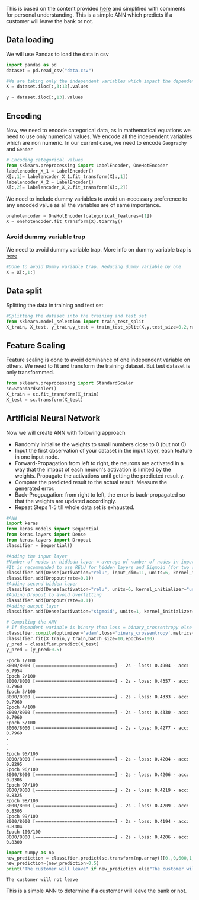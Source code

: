 This is based on the content provided [here](https://www.udemy.com/deeplearning/learn/v4/overview) and simplified with comments for personal understanding.
This is a simple ANN which predicts if a customer will leave the bank or not.

## Data loading
We will use Pandas to load the data in csv


```python
import pandas as pd
dataset = pd.read_csv("data.csv")

#We are taking only the independent variables which impact the dependent variable (i.e. if the customer leaves the banks)
X = dataset.iloc[:,3:13].values

y = dataset.iloc[:,13].values
```

## Encoding
Now, we need to encode categorical data, as in mathematical equations we need to use only numerical values.
We encode all the independent variables which are non numeric.
In our current case, we need to encode ```Geography``` and ```Gender```


```python
# Encoding categorical values
from sklearn.preprocessing import LabelEncoder, OneHotEncoder
labelencoder_X_1 = LabelEncoder()
X[:,1]= labelencoder_X_1.fit_transform(X[:,1])
labelencoder_X_2 = LabelEncoder()
X[:,2]= labelencoder_X_2.fit_transform(X[:,2])

```

We need to include dummy variables to avoid un-necessary preference to any encoded value as all the variables are of same importance.


```python
onehotencoder = OneHotEncoder(categorical_features=[1])
X = onehotencoder.fit_transform(X).toarray()
```

### Avoid dummy variable trap
We need to avoid dummy variable trap. More info on dummy variable trap is [here](http://www.algosome.com/articles/dummy-variable-trap-regression.html)


```python
#Done to avoid Dummy variable trap. Reducing dummy variable by one
X = X[:,1:]
```

## Data split
Splitting the data in training and test set


```python
#Splitting the dataset into the training and test set
from sklearn.model_selection import train_test_split
X_train, X_test, y_train,y_test = train_test_split(X,y,test_size=0.2,random_state=0)

```

## Feature Scaling
Feature scaling is done to avoid dominance of one independent variable on others.
We need to fit and transform the training dataset.
But test dataset is only transformmed.


```python
from sklearn.preprocessing import StandardScaler
sc=StandardScaler()
X_train = sc.fit_transform(X_train)
X_test = sc.transform(X_test)
```

## Artificial Neural Network
Now we will create ANN with following approach
- Randomly initialise the weights to small numbers close to 0 (but not 0)
- Input the first observation of your dataset in the input layer, each feature in one input node.
- Forward-Propagation from left to right, the neurons are activated in a way that the impact of each neuron's activation is limited by the weights. Propagate the activations until getting the predicted result y.
- Compare the predicted result to the actual result. Measure the generated error.
- Back-Progpagation: from right to left, the error is back-propagated so that the weights are updated accordingly.
- Repeat Steps 1-5 till whole data set is exhausted.


```python
#ANN 
import keras
from keras.models import Sequential
from keras.layers import Dense
from keras.layers import Dropout
classifier = Sequential()

#Adding the input layer
#Number of nodes in hiddedn layer = average of number of nodes in input layer and number of nodes in output layer
#It is recommended to use RELU for hidden layers and Sigmoid (for two categories)/Softmax (for more than two categories) for output layer
classifier.add(Dense(activation="relu", input_dim=11, units=6, kernel_initializer="uniform"))
classifier.add(Dropout(rate=0.1))
#Adding second hidden layer 
classifier.add(Dense(activation="relu", units=6, kernel_initializer="uniform"))
#Adding Dropout to avoid overfitting
classifier.add(Dropout(rate=0.1))
#Adding output layer 
classifier.add(Dense(activation="sigmoid", units=1, kernel_initializer="uniform"))

# Compiling the ANN
# If dependent variable is binary then loss = binary_crossentropy else loss = categorical_crossentropy
classifier.compile(optimizer='adam',loss='binary_crossentropy',metrics=['accuracy'])
classifier.fit(X_train,y_train,batch_size=10,epochs=100)
y_pred = classifier.predict(X_test)
y_pred = (y_pred>0.5)

```

    Epoch 1/100
    8000/8000 [==============================] - 2s - loss: 0.4904 - acc: 0.7954     
    Epoch 2/100
    8000/8000 [==============================] - 2s - loss: 0.4357 - acc: 0.7960     
    Epoch 3/100
    8000/8000 [==============================] - 2s - loss: 0.4333 - acc: 0.7960     
    Epoch 4/100
    8000/8000 [==============================] - 2s - loss: 0.4330 - acc: 0.7960     
    Epoch 5/100
    8000/8000 [==============================] - 2s - loss: 0.4277 - acc: 0.7960     
    .
    .
    . 
    Epoch 95/100
    8000/8000 [==============================] - 2s - loss: 0.4204 - acc: 0.8295     
    Epoch 96/100
    8000/8000 [==============================] - 2s - loss: 0.4206 - acc: 0.8306     
    Epoch 97/100
    8000/8000 [==============================] - 2s - loss: 0.4219 - acc: 0.8325     
    Epoch 98/100
    8000/8000 [==============================] - 2s - loss: 0.4209 - acc: 0.8305     
    Epoch 99/100
    8000/8000 [==============================] - 2s - loss: 0.4194 - acc: 0.8304     
    Epoch 100/100
    8000/8000 [==============================] - 2s - loss: 0.4206 - acc: 0.8300     

```python
import numpy as np
new_prediction = classifier.predict(sc.transform(np.array([[0.,0,600,1,40,3,60000,2,1,1,50000]])))
new_prediction=(new_prediction>0.5)
print("The customer will leave" if new_prediction else"The customer will not leave")
```

    The customer will not leave


This is a simple ANN to determine if a customer will leave the bank or not.

